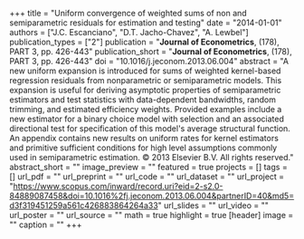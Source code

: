+++
title = "Uniform convergence of weighted sums of non and semiparametric residuals for estimation and testing"
date = "2014-01-01"
authors = ["J.C. Escanciano", "D.T. Jacho-Chavez", "A. Lewbel"]
publication_types = ["2"]
publication = "**Journal of Econometrics**, (178), PART 3, pp. 426-443"
publication_short = "**Journal of Econometrics**, (178), PART 3, pp. 426-443"
doi = "10.1016/j.jeconom.2013.06.004"
abstract = "A new uniform expansion is introduced for sums of weighted kernel-based regression residuals from nonparametric or semiparametric models. This expansion is useful for deriving asymptotic properties of semiparametric estimators and test statistics with data-dependent bandwidths, random trimming, and estimated efficiency weights. Provided examples include a new estimator for a binary choice model with selection and an associated directional test for specification of this model's average structural function. An appendix contains new results on uniform rates for kernel estimators and primitive sufficient conditions for high level assumptions commonly used in semiparametric estimation. © 2013 Elsevier B.V. All rights reserved."
abstract_short = ""
image_preview = ""
featured = true
projects = []
tags = []
url_pdf = ""
url_preprint = ""
url_code = ""
url_dataset = ""
url_project = "https://www.scopus.com/inward/record.uri?eid=2-s2.0-84889087458&doi=10.1016%2fj.jeconom.2013.06.004&partnerID=40&md5=d3f319451259a561c426883864264a33"
url_slides = ""
url_video = ""
url_poster = ""
url_source = ""
math = true
highlight = true
[header]
image = ""
caption = ""
+++
